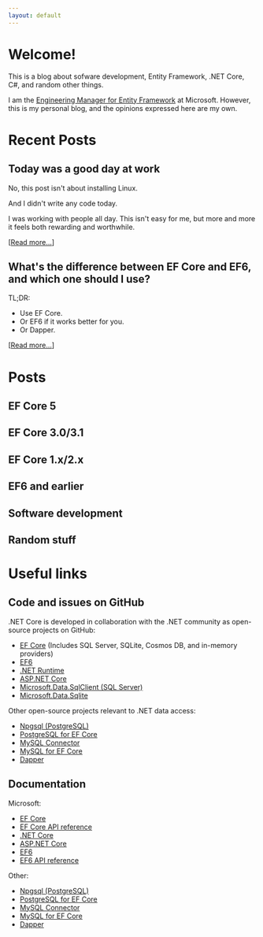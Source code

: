 ```yaml
---
layout: default
---
```


# Welcome!

This is a blog about sofware development, Entity Framework, .NET Core, C#, and random other things.

I am the [Engineering Manager for Entity Framework](about.md) at Microsoft.
However, this is my personal blog, and the opinions expressed here are my own.

# Recent Posts

## Today was a good day at work

<div class="post-preview">

No, this post isn't about installing Linux.

And I didn't write any code today.

I was working with people all day.
This isn't easy for me, but more and more it feels both rewarding and worthwhile.

[[Read more...](_posts/2020-02-05-today-was-a-good-day-at-work.md)]

</div>

## What's the difference between EF Core and EF6, and which one should I use?

<div class="post-preview">

TL;DR:

* Use EF Core.
* Or EF6 if it works better for you.
* Or Dapper.

[[Read more...](_posts/2020-01-29-coreor6.md)]

</div>

# Posts

## EF Core 5

## EF Core 3.0/3.1

## EF Core 1.x/2.x

## EF6 and earlier

## Software development

## Random stuff

# Useful links

## Code and issues on GitHub

.NET Core is developed in collaboration with the .NET community as open-source projects on GitHub:

* [EF Core]() (Includes SQL Server, SQLite, Cosmos DB, and in-memory providers)
* [EF6]()
* [.NET Runtime]()
* [ASP.NET Core]()
* [Microsoft.Data.SqlClient (SQL Server)]()
* [Microsoft.Data.Sqlite]()

Other open-source projects relevant to .NET data access:

* [Npgsql (PostgreSQL)]()
* [PostgreSQL for EF Core]()
* [MySQL Connector]()
* [MySQL for EF Core]()
* [Dapper]()

## Documentation

Microsoft:

* [EF Core]()
* [EF Core API reference]()
* [.NET Core]()
* [ASP.NET Core]()
* [EF6]()
* [EF6 API reference]()

Other:

* [Npgsql (PostgreSQL)]()
* [PostgreSQL for EF Core]()
* [MySQL Connector]()
* [MySQL for EF Core]()
* [Dapper]()
